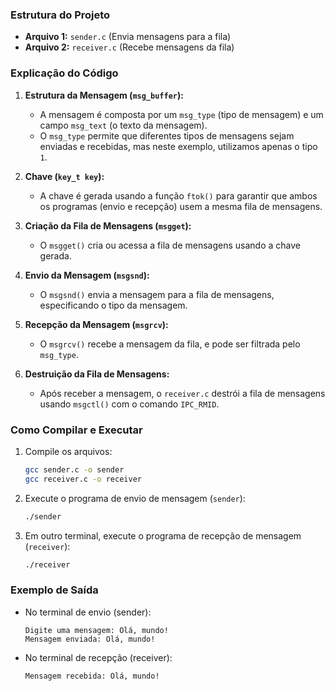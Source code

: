 ### Estrutura do Projeto

- **Arquivo 1:** `sender.c` (Envia mensagens para a fila)
- **Arquivo 2:** `receiver.c` (Recebe mensagens da fila)

### Explicação do Código

1. **Estrutura da Mensagem (`msg_buffer`):**
   - A mensagem é composta por um `msg_type` (tipo de mensagem) e um campo `msg_text` (o texto da mensagem).
   - O `msg_type` permite que diferentes tipos de mensagens sejam enviadas e recebidas, mas neste exemplo, utilizamos apenas o tipo `1`.

2. **Chave (`key_t key`):**
   - A chave é gerada usando a função `ftok()` para garantir que ambos os programas (envio e recepção) usem a mesma fila de mensagens.

3. **Criação da Fila de Mensagens (`msgget`):**
   - O `msgget()` cria ou acessa a fila de mensagens usando a chave gerada.

4. **Envio da Mensagem (`msgsnd`):**
   - O `msgsnd()` envia a mensagem para a fila de mensagens, especificando o tipo da mensagem.

5. **Recepção da Mensagem (`msgrcv`):**
   - O `msgrcv()` recebe a mensagem da fila, e pode ser filtrada pelo `msg_type`.

6. **Destruição da Fila de Mensagens:**
   - Após receber a mensagem, o `receiver.c` destrói a fila de mensagens usando `msgctl()` com o comando `IPC_RMID`.

### Como Compilar e Executar

1. Compile os arquivos:
   ```bash
   gcc sender.c -o sender
   gcc receiver.c -o receiver
   ```

2. Execute o programa de envio de mensagem (`sender`):
   ```bash
   ./sender
   ```

3. Em outro terminal, execute o programa de recepção de mensagem (`receiver`):
   ```bash
   ./receiver
   ```

### Exemplo de Saída

- No terminal de envio (sender):
  ```
  Digite uma mensagem: Olá, mundo!
  Mensagem enviada: Olá, mundo!
  ```

- No terminal de recepção (receiver):
  ```
  Mensagem recebida: Olá, mundo!
  ```